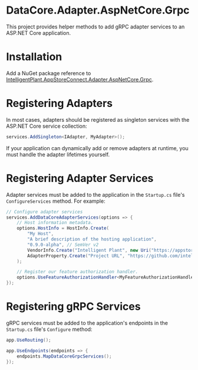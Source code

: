 ﻿# DataCore.Adapter.AspNetCore.Grpc

This project provides helper methods to add gRPC adapter services to an ASP.NET Core application.


# Installation

Add a NuGet package reference to [IntelligentPlant.AppStoreConnect.Adapter.AspNetCore.Grpc](https://www.nuget.org/packages/IntelligentPlant.AppStoreConnect.Adapter.AspNetCore.Grpc).


# Registering Adapters

In most cases, adapters should be registered as singleton services with the ASP.NET Core service collection:

```csharp
services.AddSingleton<IAdapter, MyAdapter>();
```

If your application can dynamically add or remove adapters at runtime, you must handle the adapter lifetimes yourself.


# Registering Adapter Services

Adapter services must be added to the application in the `Startup.cs` file's `ConfigureServices` method. For example:

```csharp
// Configure adapter services
services.AddDataCoreAdapterServices(options => {
    // Host information metadata.
    options.HostInfo = HostInfo.Create(
        "My Host",
        "A brief description of the hosting application",
        "0.9.0-alpha", // SemVer v2
        VendorInfo.Create("Intelligent Plant", new Uri("https://appstore.intelligentplant.com")),
        AdapterProperty.Create("Project URL", "https://github.com/intelligentplant/app-store-connect-adapters")
    );

    // Register our feature authorization handler.
    options.UseFeatureAuthorizationHandler<MyFeatureAuthorizationHandler>();
});
```


# Registering gRPC Services

gRPC services must be added to the application's endpoints in the `Startup.cs` file's `Configure` method:

```csharp
app.UseRouting();

app.UseEndpoints(endpoints => {
    endpoints.MapDataCoreGrpcServices();
});
```